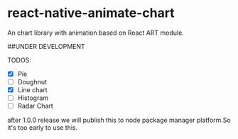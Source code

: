 # react-native-animate-chart
An chart library with animation based on React ART module.

##UNDER DEVELOPMENT

TODOS:
- [x] Pie
- [ ] Doughnut
- [x] Line chart
- [ ] Histogram
- [ ] Radar Chart

after 1.0.0 release we will publish this to node package manager platform.So it's too early to use this.
